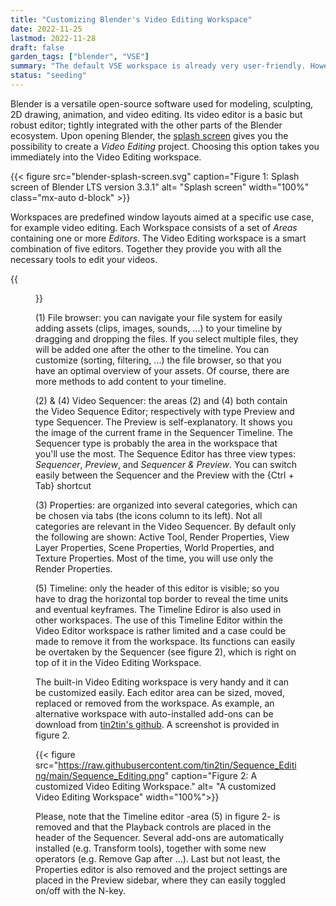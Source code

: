 ```yaml
---
title: "Customizing Blender's Video Editing Workspace"
date: 2022-11-25
lastmod: 2022-11-28
draft: false
garden_tags: ["blender", "VSE"]
summary: "The default VSE workspace is already very user-friendly. However, as with most Blender components, you can heavily customize the UI."
status: "seeding"
---
```


Blender is a versatile open-source software used for modeling, sculpting, 2D drawing, animation, and video editing. Its video editor is a basic but robust editor; tightly integrated with the other parts of the Blender ecosystem. Upon opening Blender, the [splash screen](https://docs.blender.org/manual/en/dev/interface/window_system/splash.html) gives you the possibility to create a *Video Editing* project. Choosing this option takes you immediately into the Video Editing workspace.

{{< figure src="blender-splash-screen.svg" caption="Figure 1: Splash screen of Blender LTS version 3.3.1" alt= "Splash screen" width="100%" class="mx-auto d-block" >}}

Workspaces are predefined window layouts aimed at a specific use case, for example video editing. Each Workspace consists of a set of *Areas* containing one or more *Editors*. The Video Editing workspace is a smart combination of five editors. Together they provide you with all the necessary tools to edit your videos.

{{<figure src="_video-editing-workspace.svg" caption="Figure 1: Default Video Editing workspace  with 5 editors" alt= "Video Editing workspace" width="100%">}}

(1) File browser: you can navigate your file system for easily adding assets (clips, images, sounds, ...) to your timeline by dragging and dropping the files. If you select multiple files, they will be added one after the other to the timeline. You can customize (sorting, filtering, ...) the file browser, so that you have an optimal overview of your assets. Of course, there are more methods to add content to your timeline.

(2) & (4) Video Sequencer: the areas (2) and (4) both contain the Video Sequence Editor; respectively with type Preview and type Sequencer. The Preview is self-explanatory. It shows you the image of the current frame in the Sequencer Timeline. The Sequencer type is probably the area in the workspace that you'll use the most. The Sequence Editor has three view types: *Sequencer*, *Preview*, and *Sequencer & Preview*. You can switch easily between the Sequencer and the Preview with the {Ctrl + Tab} shortcut

(3) Properties: are organized into several categories, which can be chosen via tabs (the icons column to its left). Not all categories are relevant in the Video Sequencer. By default only the following are shown: Active Tool, Render Properties, View Layer Properties, Scene Properties, World Properties, and Texture Properties. Most of the time, you will use only the Render Properties.

(5) Timeline: only the header of this editor is visible; so you have to drag the horizontal top border to reveal the time units and eventual keyframes. The Timeline Ediror is also used in other workspaces. The use of this Timeline Editor within the Video Editor workspace is rather limited and a case could be made to remove it from the workspace. Its functions can easily be overtaken by the Sequencer (see figure 2), which is right on top of it in the Video Editing Workspace.

The built-in Video Editing workspace is very handy and it can be customized easily. Each editor area can be sized, moved, replaced or removed from the workspace. As example, an alternative workspace with auto-installed add-ons can be download from [tin2tin's github](https://github.com/tin2tin/Sequence_Editing>). A screenshot is provided in figure 2.

{{< figure src="https://raw.githubusercontent.com/tin2tin/Sequence_Editing/main/Sequence_Editing.png" caption="Figure 2: A customized Video Editing Workspace." alt= "A customized Video Editing Workspace" width="100%">}}

Please, note that the Timeline editor -area (5) in figure 2- is removed and that the Playback controls are placed in the header of the Sequencer. Several add-ons are automatically installed (e.g. Transform tools), together with some new operators (e.g. Remove Gap after ...). Last but not least, the Properties editor is also removed and the project settings are placed in the Preview sidebar, where they can easily toggled on/off with the N-key.

